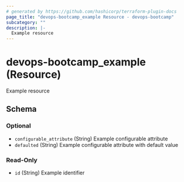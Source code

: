 ```yaml
---
# generated by https://github.com/hashicorp/terraform-plugin-docs
page_title: "devops-bootcamp_example Resource - devops-bootcamp"
subcategory: ""
description: |-
  Example resource
---
```


# devops-bootcamp_example (Resource)

Example resource



<!-- schema generated by tfplugindocs -->
## Schema

### Optional

- `configurable_attribute` (String) Example configurable attribute
- `defaulted` (String) Example configurable attribute with default value

### Read-Only

- `id` (String) Example identifier
